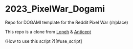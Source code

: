 # 2023_PixelWar_Dogami
Repo for DOGAMI template for the Reddit Pixel War (/r/place)

This repo is a clone from [Lopeh](https://github.com/Lopeh/onepiece-place) & [Anticept](https://github.com/anticept/httyd-place) 

(How to use this script ?)[#use_script]
